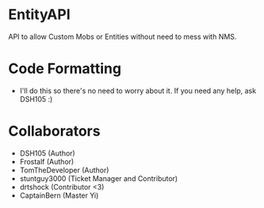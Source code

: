EntityAPI
=========

API to allow Custom Mobs or Entities without need to mess with NMS.

Code Formatting
===============
- I'll do this so there's no need to worry about it. If you need any help, ask DSH105 :)

Collaborators
=============
- DSH105 (Author)
- Frostalf (Author)
- TomTheDeveloper (Author)
- stuntguy3000 (Ticket Manager and Contributor)
- drtshock (Contributor <3)
- CaptainBern (Master Yi)
